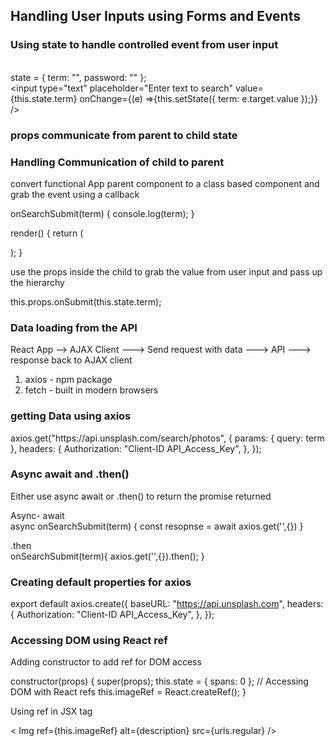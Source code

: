 ## Handling User Inputs using Forms and Events

### Using state to handle controlled event from user input

<br/> state = { term: "", password: "" };
<br/>
<input type="text" placeholder="Enter text to search" value={this.state.term} onChange={(e) =>{this.setState({ term: e.target.value });}} />

### props communicate from parent to child state

### Handling Communication of child to parent

<p> convert functional App parent component to a class based component and grab the event using a callback</p>
<p>
onSearchSubmit(term) {
    console.log(term);
  }

render() {
return (

<div className="ui container" style={{ marginTop: "10px" }}>
<SearchBar onSubmit={this.onSearchSubmit} />
</div>
);
}

use the props inside the child to grab the value from user input and pass up the hierarchy

this.props.onSubmit(this.state.term);

</p>

### Data loading from the API

React App --> AJAX Client ---> Send request with data ---> API ---> response back to AJAX client

1. axios - npm package
2. fetch - built in modern browsers

<h3>getting Data using axios</h3>
<p>axios.get("https://api.unsplash.com/search/photos", {
      params: { query: term },
      headers: {
        Authorization: "Client-ID API_Access_Key",
      },
    });</p>

### Async await and .then()

Either use async await or .then() to return the promise returned

Async- await <br>
async onSearchSubmit(term) {
const resopnse = await axios.get('',{})
}

.then <br>
onSearchSubmit(term){
axios.get('',{}).then();
}

### Creating default properties for axios

export default axios.create({
baseURL: "https://api.unsplash.com",
headers: {
Authorization: "Client-ID API_Access_Key",
},
});

### Accessing DOM using React ref

<p>Adding constructor to add ref for DOM access</p>
<p>
 constructor(props) {
    super(props);
    this.state = { spans: 0 };
    // Accessing DOM with React refs
    this.imageRef = React.createRef();
}
</p>
<p> Using ref in JSX tag</p>
<p>
 <
 Img ref={this.imageRef} alt={description} src={urls.regular} 
 />
</p>

